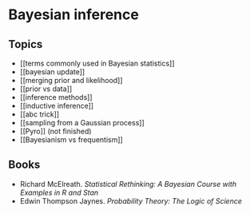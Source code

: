# Bayesian inference

## Topics
- [[terms commonly used in Bayesian statistics]]
- [[bayesian update]]
- [[merging prior and likelihood]]
- [[prior vs data]]
- [[inference methods]]
- [[inductive inference]]
- [[abc trick]]
- [[sampling from a Gaussian process]]
- [[Pyro]] (not finished)
- [[Bayesianism vs frequentism]]

## Books
- Richard McElreath. _Statistical Rethinking: A Bayesian Course with Examples in R and Stan_
- Edwin Thompson Jaynes. _Probability Theory: The Logic of Science_